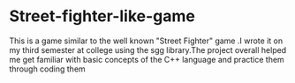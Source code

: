 # Street-fighter-like-game

This is a game similar to the well known "Street Fighter" game .I wrote it on my third semester at college using the sgg library.The project overall helped me get familiar with basic concepts of the C++ language and practice them through coding them
